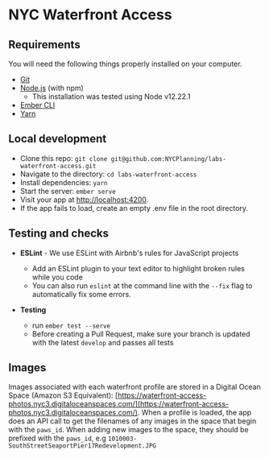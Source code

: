 # NYC Waterfront Access


## Requirements

You will need the following things properly installed on your computer.

* [Git](https://git-scm.com/)
* [Node.js](https://nodejs.org/) (with npm)
  - This installation was tested using Node v12.22.1
* [Ember CLI](https://ember-cli.com/)
* [Yarn](https://yarnpkg.com/)

## Local development

* Clone this repo: `git clone git@github.com:NYCPlanning/labs-waterfront-access.git`
* Navigate to the directory: `cd labs-waterfront-access`
* Install dependencies: `yarn`
* Start the server: `ember serve`
* Visit your app at [http://localhost:4200](http://localhost:4200).
* If the app fails to load, create an empty .env file in the root directory.


## Testing and checks

- **ESLint** - We use ESLint with Airbnb's rules for JavaScript projects
  - Add an ESLint plugin to your text editor to highlight broken rules while you code
  - You can also run `eslint` at the command line with the `--fix` flag to automatically fix some errors.

- **Testing**
  - run `ember test --serve`
  - Before creating a Pull Request, make sure your branch is updated with the latest `develop` and passes all tests

## Images

Images associated with each waterfront profile are stored in a Digital Ocean Space (Amazon S3 Equivalent): [https://waterfront-access-photos.nyc3.digitaloceanspaces.com/](https://waterfront-access-photos.nyc3.digitaloceanspaces.com/).  When a profile is loaded, the app does an API call to get the filenames of any images in the space that begin with the `paws_id`.  When adding new images to the space, they should be prefixed with the `paws_id`, e.g `1010003-SouthStreetSeaportPier17Redevelopment.JPG`

